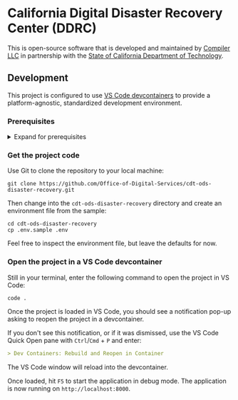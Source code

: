 # California Digital Disaster Recovery Center (DDRC)

This is open-source software that is developed and maintained by [Compiler LLC](https://compiler.la) in partnership with the [State of California Department of Technology](https://cdt.ca.gov).

## Development

This project is configured to use [VS Code devcontainers](https://code.visualstudio.com/docs/devcontainers/containers) to
provide a platform-agnostic, standardized development environment.

### Prerequisites

<details>

<summary>Expand for prerequisites</summary>

This section describes the tooling you need to have installed and configured on your development machine before continuing.

#### Git

Git is an open source version control system that we use in `pems` to track changes to the codebase over time. Many operating
systems come with Git already installed. Check if you have Git installed in a terminal with the following command:

```shell
git --version
```

If git is installed, the output should look similar to:

```console
$ git --version
git version 2.39.5
```

If Git is not installed, head to the [Git downloads page](https://git-scm.com/downloads) to get an installer for your operating
system.

#### Docker and Docker Compose

Docker and Docker Compose (or just Compose) are key tools that allow for running the various services required for `pems`.

Confirm if you already have Docker installed, in a terminal:

```shell
docker --version
```

If Docker is installed, the output should look similar to:

```console
$ docker --version
Docker version 27.4.0, build bde2b89
```

And similarly to check if Compose is installed:

```shell
docker compose version
```

When Compose is installed, output will look similar to:

```console
$ docker compose version
Docker Compose version v2.31.0
```

There are different ways to acquire this software depending on your operating system. The simplest approach for Windows and
MacOS users is to install [Docker Desktop](https://docs.docker.com/desktop/).

##### Windows

It is possible to run Docker and Compose on Windows without installing Docker Desktop. This involves using the [Windows Subsystem
for Linux v2 (WSL2)](https://learn.microsoft.com/en-us/windows/wsl/install#step-2-update-to-wsl-2), where Docker is configured
to run.

This article walks through this procedure in more detail:
[_How to run docker on Windows without Docker Desktop_](https://dev.to/_nicolas_louis_/how-to-run-docker-on-windows-without-docker-desktop-hik).

##### MacOS

With MacOS and [Homebrew](https://brew.sh/), installing Docker and Compose are as simple as:

```shell
brew install docker docker-compose colima
```

Once the install completes, start `colima` (an [open source container runtime](https://github.com/abiosoft/colima)):

```shell
brew services start colima
```

##### Linux

Docker CE (also known as Docker Engine) is how to run Docker and Compose on Linux. Docker provides an
[installation guide for Docker CE](https://docs.docker.com/engine/install/).

#### VS Code and Dev Containers extension

VS Code is an open source Integrated Development Environment (IDE) from Microsoft. Check if you already have it installed:

```shell
code -v
```

If installed, output should look similar to:

```console
$ code -v
1.95.3
f1a4fb101478ce6ec82fe9627c43efbf9e98c813
x64
```

Otherwise, [download VS Code](https://code.visualstudio.com/download) for your operating system.

Once installed, open VS Code and enter `Ctrl`/`Cmd` + `P` to open the VS Code Quick Open pane. Then enter:

```console
ext install ms-vscode-remote.remote-containers
```

`ms-vscode-remote.remote-containers` is the Extension ID of the
[Dev Containers extension from Microsoft](https://marketplace.visualstudio.com/items?itemName=ms-vscode-remote.remote-containers).

</details>

### Get the project code

Use Git to clone the repository to your local machine:

```shell
git clone https://github.com/Office-of-Digital-Services/cdt-ods-disaster-recovery.git
```

Then change into the `cdt-ods-disaster-recovery` directory and create an environment file from the sample:

```shell
cd cdt-ods-disaster-recovery
cp .env.sample .env
```

Feel free to inspect the environment file, but leave the defaults for now.

### Open the project in a VS Code devcontainer

Still in your terminal, enter the following command to open the project in VS Code:

```shell
code .
```

Once the project is loaded in VS Code, you should see a notification pop-up asking to reopen the project in a devcontainer.

If you don't see this notification, or if it was dismissed, use the VS Code Quick Open pane with `Ctrl`/`Cmd` + `P` and enter:

```md
> Dev Containers: Rebuild and Reopen in Container
```

The VS Code window will reload into the devcontainer.

Once loaded, hit `F5` to start the application in debug mode. The application is now running on `http://localhost:8000`.
